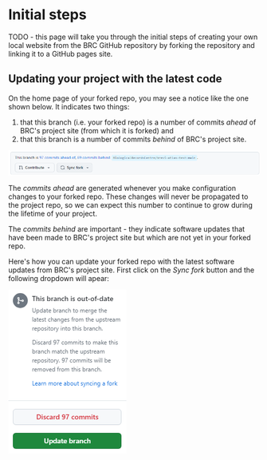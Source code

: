 # Initial steps
TODO - this page will take you through the initial steps of creating your own local website from the BRC GitHub repository by forking the repository and linking it to a GitHub pages site.





## Updating your project with the latest code
On the home page of your forked repo, you may see a notice like the one shown below. It indicates two things:
1. that this branch (i.e. your forked repo) is a number of commits *ahead* of BRC's project site (from which it is forked) and
2. that this branch is a number of commits *behind* of BRC's project site.

![GitHub commits behind notice](./images/commits-behind.png)

The *commits ahead* are generated whenever you make configuration changes to your forked repo. These changes will never be propagated to the project repo, so we can expect this number to continue to grow during the lifetime of your project.

The *commits behind* are important - they indicate software updates that have been made to BRC's project site but which are not yet in your forked repo.

Here's how you can update your forked repo with the latest software updates from BRC's project site. First click on the *Sync fork* button and the following dropdown will apear:

![GitHub commits behind dialog](./images/commits-behind-dialog.png)